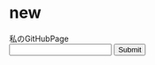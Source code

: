 # new
<!DOCTYPE html>
<html>
    <head>
        <title>私のGitHubPage</title>
        <meta charset="UTF-8">
        <meta name="viewport" content="width=device-width, initial-scale=1.0">
    </head>
    <body>
        <div>私のGitHubPage</div>
        <form method="post">
            <input type='text' name="name">
            <input type="submit">
        </form>
    </body>
</html>
